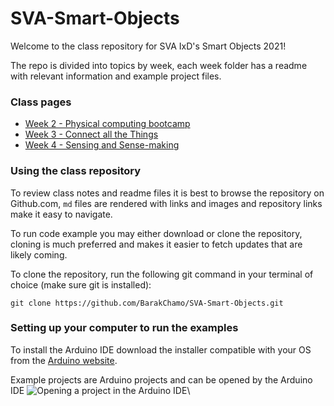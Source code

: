 # SVA-Smart-Objects

Welcome to the class repository for SVA IxD's Smart Objects 2021!

The repo is divided into topics by week, each week folder has a readme with relevant information and example project files.

### Class pages
- [Week 2 - Physical computing bootcamp](https://github.com/BarakChamo/SVA-Smart-Objects/tree/main/w2-pcomp-bootcamp)
- [Week 3 - Connect all the Things](https://github.com/BarakChamo/SVA-Smart-Objects/tree/main/w3-connect-all-the-things)
- [Week 4 - Sensing and Sense-making](https://github.com/BarakChamo/SVA-Smart-Objects/tree/main/w4-sensing-sense-making)

### Using the class repository

To review class notes and readme files it is best to browse the repository on Github.com, `md` files are rendered with links and images and repository links make it easy to navigate.

To run code example you may either download or clone the repository, cloning is much preferred and makes it easier to fetch updates that are likely coming.

To clone the repository, run the following git command in your terminal of choice (make sure git is installed):

`git clone https://github.com/BarakChamo/SVA-Smart-Objects.git`


### Setting up your computer to run the examples
To install the Arduino IDE download the installer compatible with your OS from the [Arduino website](https://www.arduino.cc/en/software).

Example projects are Arduino projects and can be opened by the Arduino IDE
![Opening a project in the Arduino IDE](https://user-images.githubusercontent.com/2883345/104674072-fa63a800-56b0-11eb-8545-3b960d25c4b4.PNG)\
